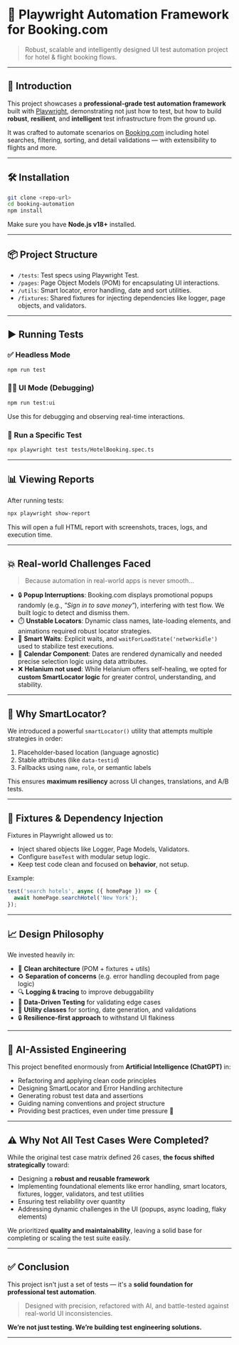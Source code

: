 # 🧪 Playwright Automation Framework for Booking.com  
> Robust, scalable and intelligently designed UI test automation project for hotel & flight booking flows.

---

## 🚀 Introduction

This project showcases a **professional-grade test automation framework** built with [Playwright](https://playwright.dev/), demonstrating not just how to test, but how to build **robust**, **resilient**, and **intelligent** test infrastructure from the ground up.

It was crafted to automate scenarios on [Booking.com](https://www.booking.com) including hotel searches, filtering, sorting, and detail validations — with extensibility to flights and more.

---

## 🛠️ Installation

```bash
git clone <repo-url>
cd booking-automation
npm install
```

Make sure you have **Node.js v18+** installed.

---

## 📦 Project Structure

- `/tests`: Test specs using Playwright Test.
- `/pages`: Page Object Models (POM) for encapsulating UI interactions.
- `/utils`: Smart locator, error handling, date and sort utilities.
- `/fixtures`: Shared fixtures for injecting dependencies like logger, page objects, and validators.

---

## ▶️ Running Tests

### ✅ Headless Mode

```bash
npm run test
```

### 🧑‍💻 UI Mode (Debugging)

```bash
npm run test:ui
```

Use this for debugging and observing real-time interactions.

### 🧪 Run a Specific Test

```bash
npx playwright test tests/HotelBooking.spec.ts
```

---

## 📊 Viewing Reports

After running tests:

```bash
npx playwright show-report
```

This will open a full HTML report with screenshots, traces, logs, and execution time.

---

## 💥 Real-world Challenges Faced

> Because automation in real-world apps is never smooth...

- 🔒 **Popup Interruptions**: Booking.com displays promotional popups randomly (e.g., *"Sign in to save money"*), interfering with test flow. We built logic to detect and dismiss them.
- ⏱️ **Unstable Locators**: Dynamic class names, late-loading elements, and animations required robust locator strategies.
- 🔁 **Smart Waits**: Explicit waits, and `waitForLoadState('networkidle')` used to stabilize test executions.
- 🔧 **Calendar Component**: Dates are rendered dynamically and needed precise selection logic using data attributes.
- ❌ **Helanium not used**: While Helanium offers self-healing, we opted for **custom SmartLocator logic** for greater control, understanding, and stability.

---

## 🧠 Why SmartLocator?

We introduced a powerful `smartLocator()` utility that attempts multiple strategies in order:

1. Placeholder-based location (language agnostic)
2. Stable attributes (like `data-testid`)
3. Fallbacks using `name`, `role`, or semantic labels

This ensures **maximum resiliency** across UI changes, translations, and A/B tests.

---

## 📂 Fixtures & Dependency Injection

Fixtures in Playwright allowed us to:

- Inject shared objects like Logger, Page Models, Validators.
- Configure `baseTest` with modular setup logic.
- Keep test code clean and focused on **behavior**, not setup.

Example:

```ts
test('search hotels', async ({ homePage }) => {
  await homePage.searchHotel('New York');
});
```

---

## 📈 Design Philosophy

We invested heavily in:

- 📐 **Clean architecture** (POM + fixtures + utils)
- ♻️ **Separation of concerns** (e.g. error handling decoupled from page logic)
- 🔍 **Logging & tracing** to improve debuggability
- 🧪 **Data-Driven Testing** for validating edge cases
- 🧰 **Utility classes** for sorting, date generation, and validations
- 🔒 **Resilience-first approach** to withstand UI flakiness

---

## 🧠 AI-Assisted Engineering

This project benefited enormously from **Artificial Intelligence (ChatGPT)** in:

- Refactoring and applying clean code principles
- Designing SmartLocator and Error Handling architecture
- Generating robust test data and assertions
- Guiding naming conventions and project structure
- Providing best practices, even under time pressure 💪

---

## ⚠️ Why Not All Test Cases Were Completed?

While the original test case matrix defined 26 cases, **the focus shifted strategically** toward:

- Designing a **robust and reusable framework**
- Implementing foundational elements like error handling, smart locators, fixtures, logger, validators, and test utilities
- Ensuring test reliability over quantity
- Addressing dynamic challenges in the UI (popups, async loading, flaky elements)

We prioritized **quality and maintainability**, leaving a solid base for completing or scaling the test suite easily.

---

## ✅ Conclusion

This project isn't just a set of tests — it's a **solid foundation for professional test automation**.

> Designed with precision, refactored with AI, and battle-tested against real-world UI inconsistencies.

**We’re not just testing. We’re building test engineering solutions.**

---

